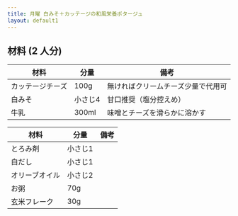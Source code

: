 ```yaml
---
title: 月曜 白みそ＋カッテージの和風栄養ポタージュ
layout: default1
---
```

## 材料 (2 人分)

| 材料 | 分量 | 備考 |
| --- | --- | ---- |
| カッテージチーズ | 100g | 無ければクリームチーズ少量で代用可 |
| 白みそ | 小さじ4 | 甘口推奨（塩分控えめ） |
| 牛乳 | 300ml | 味噌とチーズを滑らかに溶かす |

| 材料 | 分量 | 備考 |
| --- | --- | ---- |
| とろみ剤 | 小さじ1 | |
| 白だし | 小さじ1 | |
| オリーブオイル | 小さじ2 | |
| お粥 | 70g | |
| 玄米フレーク | 30g | |
